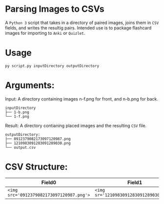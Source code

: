 # Parsing Images to CSVs

A `Python 3` script that takes in a directory of paired images, joins them in `CSV` fields, and writes the resultig pairs. Intended use is to package flashcard images for importing to `Anki` or `Quizlet`.

# Usage
`py script.py inputDirectory outputDirectory`

# Arguments:
Input:
A directory containing images n-f.png for front, and n-b.png for back.
```
inputDirectory
├── 1-b.png
└── 1-f.png
```

Result:
A directory contianing placed images and the resulting `CSV` file.
```
outputDirectory:
├── 0912379082173097120987.png
├── 1210983091283091289030.png
└── output.csv
```

# CSV Structure:
Field0 | Field1
--- | ---
 | `<img src='0912379082173097120987.png'>` | `<img sr='1210983091283091289030.png'>`
